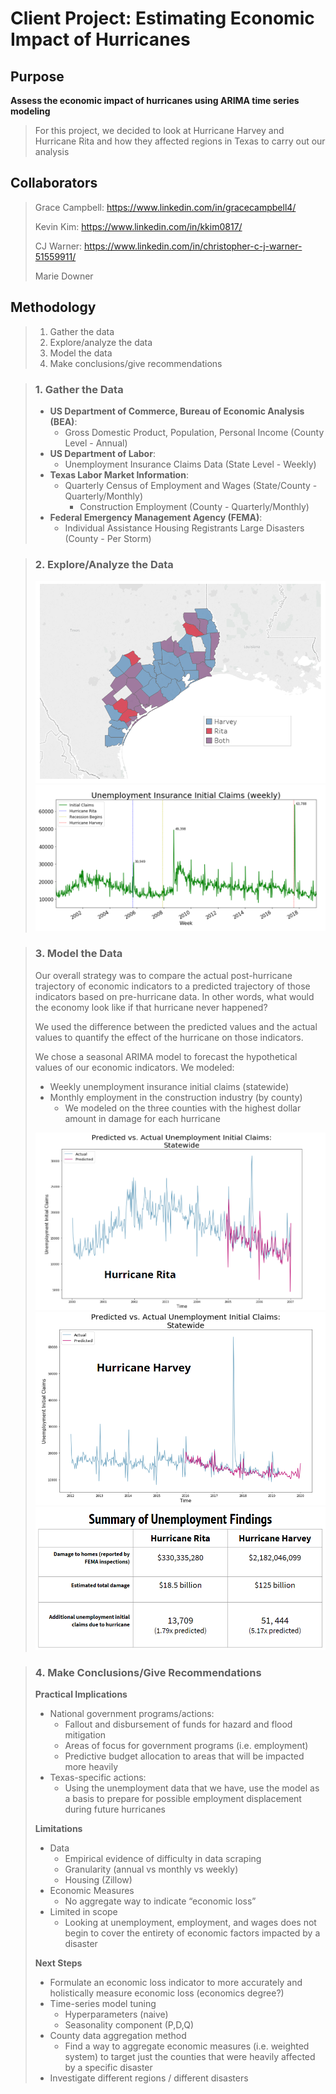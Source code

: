 
# Client Project: Estimating Economic Impact of Hurricanes

## Purpose

**Assess the economic impact of hurricanes using ARIMA time series modeling**
> For this project, we decided to look at Hurricane Harvey and Hurricane Rita and how they affected regions in Texas to carry out our analysis

## Collaborators
> Grace Campbell:                https://www.linkedin.com/in/gracecampbell4/
>
> Kevin Kim:                     https://www.linkedin.com/in/kkim0817/ 
>
> CJ Warner:                     https://www.linkedin.com/in/christopher-c-j-warner-51559911/
>
> Marie Downer 

## Methodology
> 1. Gather the data
> 2. Explore/analyze the data
> 3. Model the data
> 4. Make conclusions/give recommendations

> ### 1. Gather the Data
> - **US Department of Commerce, Bureau of Economic Analysis (BEA)**:
>   - Gross Domestic Product, Population, Personal Income (County Level - Annual)
> - **US Department of Labor**:  
>   - Unemployment Insurance Claims Data (State Level - Weekly)
> - **Texas Labor Market Information**:  
>   - Quarterly Census of Employment and Wages (State/County - Quarterly/Monthly)
>      - Construction Employment (County - Quarterly/Monthly)
> - **Federal Emergency Management Agency (FEMA)**:  
>   - Individual Assistance Housing Registrants Large Disasters (County - Per Storm)

> ### 2. Explore/Analyze the Data
> ![image](https://github.com/GraceCampbell/Project-4/blob/master/materials/fig2.PNG)
> ![image](https://github.com/GraceCampbell/Project-4/blob/master/materials/fig1.PNG)

> ### 3. Model the Data
> Our overall strategy was to compare the actual post-hurricane trajectory of economic indicators to a predicted trajectory of those indicators based on pre-hurricane data. In other words, what would the economy look like if that hurricane never happened?
>
> We used the difference between the predicted values and the actual values to quantify the effect of the hurricane on those indicators.
>
> We chose a seasonal ARIMA model to forecast the hypothetical values of our economic indicators. We modeled: 
> - Weekly unemployment insurance initial claims (statewide)
> - Monthly employment in the construction industry (by county)
>    - We modeled on the three counties with the highest dollar amount in damage for each hurricane
>
> ![image](https://github.com/GraceCampbell/Project-4/blob/master/materials/fig3.PNG)
> ![image](https://github.com/GraceCampbell/Project-4/blob/master/materials/fig4.PNG)
> ![image](https://github.com/GraceCampbell/Project-4/blob/master/materials/fig5.PNG)

> ### 4. Make Conclusions/Give Recommendations
> **Practical Implications**
> - National government programs/actions:
>    - Fallout and disbursement of funds for hazard and flood mitigation
>    - Areas of focus for government programs (i.e. employment)
>    - Predictive budget allocation to areas that will be impacted more heavily
> - Texas-specific actions:
>    - Using the unemployment data that we have, use the model as a basis to prepare for possible employment displacement  during future hurricanes
>
> **Limitations**
> - Data
>   - Empirical evidence of difficulty in data scraping
>   - Granularity (annual vs monthly vs weekly)
>   - Housing (Zillow)
> - Economic Measures
>   - No aggregate way to indicate “economic loss”
> - Limited in scope
>   - Looking at unemployment, employment, and wages does not begin to cover the entirety of economic factors impacted by a disaster
>
> **Next Steps**
> - Formulate an economic loss indicator to more accurately and holistically measure economic loss (economics degree?)
> - Time-series model tuning
>   - Hyperparameters (naive)
>   - Seasonality component (P,D,Q)
> - County data aggregation method
>   - Find a way to aggregate economic measures (i.e. weighted system) to target just the counties that were heavily affected by a specific disaster
> - Investigate different regions / different disasters




